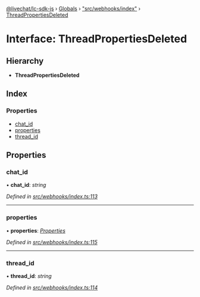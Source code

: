 [@livechat/lc-sdk-js](../README.md) › [Globals](../globals.md) › ["src/webhooks/index"](../modules/_src_webhooks_index_.md) › [ThreadPropertiesDeleted](_src_webhooks_index_.threadpropertiesdeleted.md)

# Interface: ThreadPropertiesDeleted

## Hierarchy

* **ThreadPropertiesDeleted**

## Index

### Properties

* [chat_id](_src_webhooks_index_.threadpropertiesdeleted.md#chat_id)
* [properties](_src_webhooks_index_.threadpropertiesdeleted.md#properties)
* [thread_id](_src_webhooks_index_.threadpropertiesdeleted.md#thread_id)

## Properties

###  chat_id

• **chat_id**: *string*

*Defined in [src/webhooks/index.ts:113](https://github.com/livechat/lc-sdk-js/blob/ce4846a/src/webhooks/index.ts#L113)*

___

###  properties

• **properties**: *[Properties](_src_objects_index_.properties.md)*

*Defined in [src/webhooks/index.ts:115](https://github.com/livechat/lc-sdk-js/blob/ce4846a/src/webhooks/index.ts#L115)*

___

###  thread_id

• **thread_id**: *string*

*Defined in [src/webhooks/index.ts:114](https://github.com/livechat/lc-sdk-js/blob/ce4846a/src/webhooks/index.ts#L114)*
